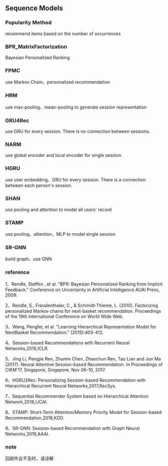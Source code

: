 ## Sequence Models

### Popularity Method
recommend items based on the number of occurrences

### BPR_MatrixFactorization
Bayesian Personalized Ranking

### FPMC
use Markov Chain、personalized recommendation

### HRM
use max-pooling、mean-pooling to generate session representation

### GRU4Rec
use GRU for every session. There is no connection between sessions.

### NARM
use global encoder and local encoder for single session.

### HGRU
use user embedding、GRU for every session. There is a connection between each person's session.


### SHAN
use pooling and attention to model all users' record

### STAMP
use pooling、attention、MLP to model single session

### SR-GNN
build graph、use GNN

### reference
1、Rendle, Steffen , et al. "BPR: Bayesian Personalized Ranking from Implicit Feedback." Conference on Uncertainty in Artificial Intelligence AUAI Press, 2009.

2、Rendle, S., Freudenthaler, C., & Schmidt-Thieme, L. (2010). Factorizing personalized Markov chains for next-basket recommendation. Proceedings of the 19th International Conference on World Wide Web.

3、Wang, Pengfei, et al. "Learning Hierarchical Representation Model for NextBasket Recommendation." (2015):403-412.

4、Session-based Recommendations with Recurrent Neural Networks,2016,ICLR.

5、Jing Li, Pengjie Ren, Zhumin Chen, Zhaochun Ren, Tao Lian and Jun Ma (2017). Neural Attentive Session-based Recommendation. In Proceedings of CIKM'17, Singapore, Singapore, Nov 06-10, 2017.

6、HGRU2Rec: Personalizing Session-based Recommendation with Hierarchical Recurrent Neural Networks,2017,RecSys.

7、Sequential Recommender System based on Hierarchical Attention Network,2018,IJCAI.

8、STAMP: Short-Term Attention/Memory Priority Model for Session-based Recommendation,2018,KDD.

9、SR-GNN: Session-based Recommendation with Graph Neural Networks,2019,AAAI.

### note
回邮件会不及时，请谅解
